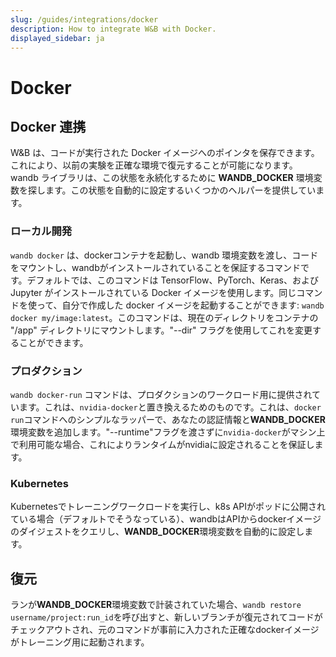```yaml
---
slug: /guides/integrations/docker
description: How to integrate W&B with Docker.
displayed_sidebar: ja
---
```


# Docker
## Docker 連携

W&B は、コードが実行された Docker イメージへのポインタを保存できます。これにより、以前の実験を正確な環境で復元することが可能になります。wandb ライブラリは、この状態を永続化するために **WANDB\_DOCKER** 環境変数を探します。この状態を自動的に設定するいくつかのヘルパーを提供しています。

### ローカル開発

`wandb docker` は、dockerコンテナを起動し、wandb 環境変数を渡し、コードをマウントし、wandbがインストールされていることを保証するコマンドです。デフォルトでは、このコマンドは TensorFlow、PyTorch、Keras、および Jupyter がインストールされている Docker イメージを使用します。同じコマンドを使って、自分で作成した docker イメージを起動することができます: `wandb docker my/image:latest`。このコマンドは、現在のディレクトリをコンテナの "/app" ディレクトリにマウントします。"--dir" フラグを使用してこれを変更することができます。
### プロダクション

`wandb docker-run` コマンドは、プロダクションのワークロード用に提供されています。これは、`nvidia-docker`と置き換えるためのものです。これは、`docker run`コマンドへのシンプルなラッパーで、あなたの認証情報と**WANDB\_DOCKER**環境変数を追加します。"--runtime"フラグを渡さずに`nvidia-docker`がマシン上で利用可能な場合、これによりランタイムがnvidiaに設定されることを保証します。

### Kubernetes

Kubernetesでトレーニングワークロードを実行し、k8s APIがポッドに公開されている場合（デフォルトでそうなっている）、wandbはAPIからdockerイメージのダイジェストをクエリし、**WANDB\_DOCKER**環境変数を自動的に設定します。
## 復元

ランが**WANDB\_DOCKER**環境変数で計装されていた場合、`wandb restore username/project:run_id`を呼び出すと、新しいブランチが復元されてコードがチェックアウトされ、元のコマンドが事前に入力された正確なdockerイメージがトレーニング用に起動されます。